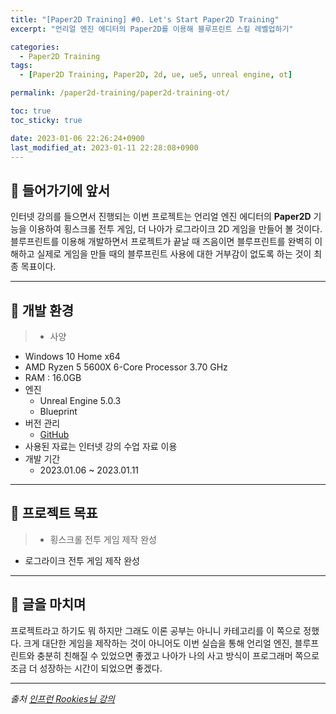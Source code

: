 ```yaml
---
title: "[Paper2D Training] #0. Let's Start Paper2D Training"
excerpt: "언리얼 엔진 에디터의 Paper2D를 이용해 블루프린트 스킬 레벨업하기"

categories:
  - Paper2D Training
tags:
  - [Paper2D Training, Paper2D, 2d, ue, ue5, unreal engine, ot]

permalink: /paper2d-training/paper2d-training-ot/

toc: true
toc_sticky: true

date: 2023-01-06 22:26:24+0900
last_modified_at: 2023-01-11 22:28:08+0900
---
```


## 👻 들어가기에 앞서
인터넷 강의를 들으면서 진행되는 이번 프로젝트는 언리얼 엔진 에디터의 **Paper2D** 기능을 이용하여 횡스크롤 전투 게임, 더 나아가 로그라이크 2D 게임을 만들어 볼 것이다. 블루프린트를 이용해 개발하면서 프로젝트가 끝날 때 즈음이면 블루프린트를 완벽히 이해하고 실제로 게임을 만들 때의 블루프린트 사용에 대한 거부감이 없도록 하는 것이 최종 목표이다.

***

## 👻 개발 환경
> - 사양
  - Windows 10 Home x64
  - AMD Ryzen 5 5600X 6-Core Processor 3.70 GHz
  - RAM : 16.0GB
- 엔진
  - Unreal Engine 5.0.3
  - Blueprint
- 버전 관리
  - [GitHub](https://github.com/choi-dan-di/Study_UE/tree/main/UE5/UE5_Paper2D)
- 사용된 자료는 인터넷 강의 수업 자료 이용
- 개발 기간
  - 2023.01.06 ~ 2023.01.11

***

## 👻 프로젝트 목표
> - 횡스크롤 전투 게임 제작 완성
- 로그라이크 전투 게임 제작 완성

***

## 👻 글을 마치며
프로젝트라고 하기도 뭐 하지만 그래도 이론 공부는 아니니 카테고리를 이 쪽으로 정했다. 크게 대단한 게임을 제작하는 것이 아니어도 이번 실습을 통해 언리얼 엔진, 블루프린트와 충분히 친해질 수 있었으면 좋겠고 나아가 나의 사고 방식이 프로그래머 쪽으로 조금 더 성장하는 시간이 되었으면 좋겠다.

***

_출처_
_[인프런 Rookies님 강의](https://inf.run/ji8q)_